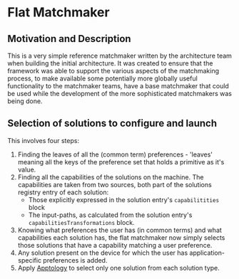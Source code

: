 # Flat Matchmaker

## Motivation and Description

This is a very simple reference matchmaker written by the architecture team when building the initial architecture. It
was created to ensure that the framework was able to support the various aspects of the matchmaking process, to make
available some potentially more globally useful functionality to the matchmaker teams, have a base matchmaker that could
be used while the development of the more sophisticated matchmakers was being done.

## Selection of solutions to configure and launch

This involves four steps:

1. Finding the leaves of all the (common term) preferences - 'leaves' meaning all the keys of the preference set that
   holds a primitive as it's value.
2. Finding all the capabilities of the solutions on the machine. The capabilities are taken from two sources, both part
   of the solutions registry entry of each solution:
    * Those explicitly expressed in the solution entry's `capabilitities` block
    * The input-paths, as calculated from the solution entry's `capabilitiesTransformations` block.
3. Knowing what preferences the user has (in common terms) and what capabilities each solution has, the flat matchmaker
   now simply selects those solutions that have a capability matching a user preference.
4. Any solution present on the device for which the user has application-specific preferences is added.
5. Apply [Apptology](Apptology.md) to select only one solution from each solution type.
